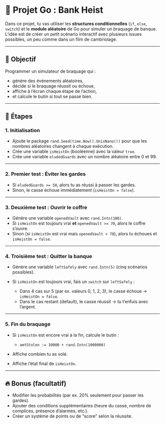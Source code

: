 # 🚨 Projet Go : Bank Heist

Dans ce projet, tu vas utiliser les **structures conditionnelles** (`if`, `else`, `switch`) et le **module aléatoire** de Go pour simuler un braquage de banque.
L’idée est de créer un petit scénario interactif avec plusieurs issues possibles, un peu comme dans un film de cambriolage.

---

## 🎯 Objectif

Programmer un simulateur de braquage qui :

* génère des événements aléatoires,
* décide si le braquage réussit ou échoue,
* affiche à l’écran chaque étape de l’action,
* et calcule le butin si tout se passe bien.

---

## 📝 Étapes

### 1. Initialisation

* Ajoute le package `rand.Seed(time.Now().UnixNano())` pour que les nombres aléatoires changent à chaque exécution.
* Crée une variable `isHeistOn` (booléenne) avec la valeur `true`.
* Crée une variable `eludedGuards` avec un nombre aléatoire entre 0 et 99.

---

### 2. Premier test : Éviter les gardes

* Si `eludedGuards >= 50`, alors tu as réussi à passer les gardes.
* Sinon, le casse échoue immédiatement (`isHeistOn = false`).

---

### 3. Deuxième test : Ouvrir le coffre

* Génère une variable `openedVault` avec `rand.Intn(100)`.
* Si `isHeistOn` est toujours vrai **et** `openedVault >= 70`, alors le coffre s’ouvre.
* Sinon (si `isHeistOn` est vrai mais `openedVault < 70`), alors tu échoues et `isHeistOn = false`.

---

### 4. Troisième test : Quitter la banque

* Génère une variable `leftSafely` avec `rand.Intn(5)` (cinq scénarios possibles).
* Si `isHeistOn` est toujours vrai, fais un `switch` sur `leftSafely` :

  * Dans 4 cas sur 5 (par ex. valeurs 0, 1, 2, 3), le casse échoue → `isHeistOn = false`.
  * Dans le cas restant (default), le casse réussit → tu t’enfuis avec l’argent.

---

### 5. Fin du braquage

* Si `isHeistOn` est encore vrai à la fin, calcule le butin :

  * `amtStolen := 10000 + rand.Intn(1000000)`
* Affiche combien tu as volé.
* Affiche l’état final de `isHeistOn`.

---

## 🔥 Bonus (facultatif)

* Modifier les probabilités (par ex. 20% seulement pour passer les gardes).
* Ajouter des conditions supplémentaires (heure du casse, nombre de complices, présence d’alarmes, etc.).
* Créer un système de points ou de “score” selon la réussite.


